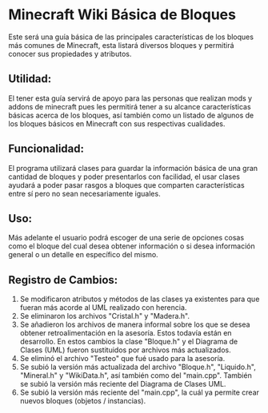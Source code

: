# Minecraft Wiki Básica de Bloques
Este será una guía básica de las principales características de los bloques más comunes de Minecraft, esta listará diversos bloques y permitirá conocer sus propiedades y atributos.
 
## Utilidad:
El tener esta guía servirá de apoyo para las personas que realizan mods y addons de minecraft pues les permitirá tener a su alcance características básicas acerca de los bloques, así también como un listado de algunos de los bloques básicos en Minecraft con sus respectivas cualidades.
 
## Funcionalidad:
El programa utilizará clases para guardar la información básica de una gran cantidad de bloques y poder presentarlos con facilidad, el usar clases ayudará a poder pasar rasgos a bloques que comparten características entre sí pero no sean necesariamente iguales.
 
## Uso:
Más adelante el usuario podrá escoger de una serie de opciones cosas como el bloque del cual desea obtener información o si desea información general o un detalle en específico del mismo.

## Registro de Cambios:
1. Se modificaron atributos y métodos de las clases ya existentes para que fueran más acorde al UML realizado con herencia.
2. Se eliminaron los archivos "Cristal.h" y "Madera.h".
3. Se añadieron los archivos de manera informal sobre los que se desea obtener retroalimentación en la asesoría. Estos todavía están en desarrollo. En estos cambios la clase "Bloque.h" y el Diagrama de Clases (UML) fueron sustituidos por archivos más actualizados.
4. Se eliminó el archivo "Testeo" que fué usado para la asesoría.
5. Se subió la versión más actualizada del archivo "Bloque.h", "Liquido.h", "Mineral.h" y "WikiData.h", así también como del "main.cpp". También se subió la versión más reciente del Diagrama de Clases UML.
6. Se subió la versión más reciente del "main.cpp", la cuál ya permite crear nuevos bloques (objetos / instancias).
